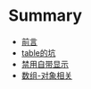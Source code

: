 # Summary

* [前言](README.md)
* [table的坑](first-question.md)
* [禁用自带显示](second-question.md)
* [数组-对象相关](shu-zu-xiang-guan.md)


